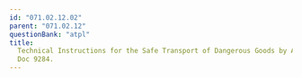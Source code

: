 ```yaml
---
id: "071.02.12.02"
parent: "071.02.12"
questionBank: "atpl"
title:
  Technical Instructions for the Safe Transport of Dangerous Goods by Air (ICAO
  Doc 9284.
---
```

